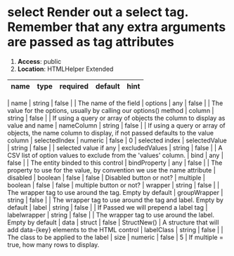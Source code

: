 
# select Render out a select tag. Remember that any extra arguments are passed as tag attributes 

1. **Access**: public
2. **Location**: HTMLHelper Extended 

| name 	| type 	| required 	| default 	| hint
|:--- 	|:--- 	|:--- 		|:--- 		|:---


| name | string | false |  | The name of the field 
| options | any | false |  | The value for the options, usually by calling our options() method 
| column | string | false |  | If using a query or array of objects the column to display as value and name 
| nameColumn | string | false |  | If using a query or array of objects, the name column to display, if not passed defaults to the value column 
| selectedIndex | numeric | false | 0 | selected index 
| selectedValue | string | false |  | selected value if any 
| excludedValues | string | false |  | A CSV list of option values to exclude from the 'values' column. 
| bind | any | false |  | The entity binded to this control 
| bindProperty | any | false |  | The property to use for the value, by convention we use the name attribute 
| disabled | boolean | false | false | Disabled button or not? 
| multiple | boolean | false | false | multiple button or not? 
| wrapper | string | false |  | The wrapper tag to use around the tag. Empty by default 
| groupWrapper | string | false |  | The wrapper tag to use around the tag and label. Empty by default 
| label | string | false |  | If Passed we will prepend a label tag 
| labelwrapper | string | false |  | The wrapper tag to use around the label. Empty by default 
| data | struct | false | StructNew() | A structure that will add data-{key} elements to the HTML control 
| labelClass | string | false |  | The class to be applied to the label 
| size | numeric | false | 5 | If multiple = true, how many rows to display. 
